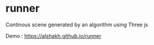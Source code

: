 # runner

Continous scene generated by an algorithm using Three js

Demo : https://alshakh.github.io/runner
